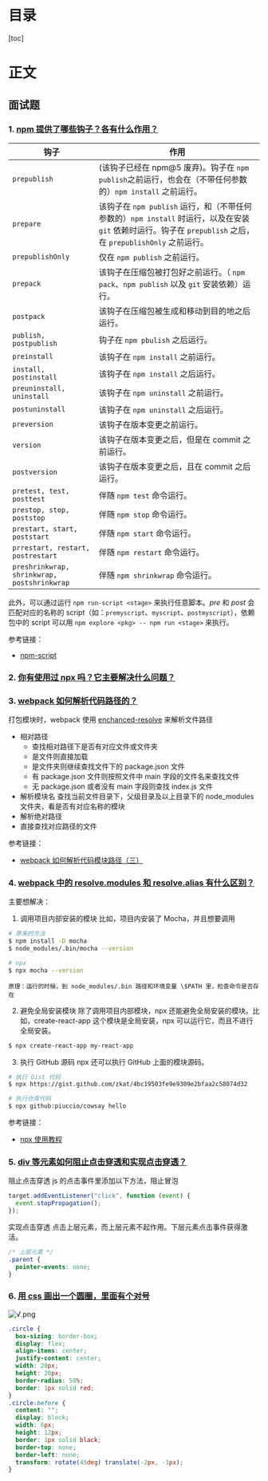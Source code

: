 <h1>目录</h1>

[toc]

<h1> 正文 </h1>

## 面试题

### 1. [npm 提供了哪些钩子？各有什么作用？](https://github.com/haizlin/fe-interview/issues/2240)

| 钩子                                        | 作用                                                                                                                                                         |
| ------------------------------------------- | ------------------------------------------------------------------------------------------------------------------------------------------------------------ |
| `prepublish`                                | (该钩子已经在 npm@5 废弃)。钩子在 `npm publish`之前运行，也会在（不带任何参数的）`npm install` 之前运行。                                                    |
| `prepare`                                   | 该钩子在 `npm publish` 运行，和（不带任何参数的）`npm install` 时运行，以及在安装 `git` 依赖时运行。钩子在 `prepublish` 之后，在 `prepublishOnly` 之前运行。 |
| `prepublishOnly`                            | 仅在 `npm publish` 之前运行。                                                                                                                                |
| `prepack`                                   | 该钩子在压缩包被打包好之前运行。（ `npm pack`、`npm publish` 以及 `git` 安装依赖）运行。                                                                     |
| `postpack`                                  | 该钩子在压缩包被生成和移动到目的地之后运行。                                                                                                                 |
| `publish, postpublish`                      | 钩子在 `npm pbulish` 之后运行。                                                                                                                              |
| `preinstall`                                | 该钩子在 `npm install` 之前运行。                                                                                                                            |
| `install, postinstall`                      | 该钩子在 `npm install` 之后运行。                                                                                                                            |
| `preuninstall, uninstall`                   | 该钩子在 `npm uninstall` 之前运行。                                                                                                                          |
| `postuninstall`                             | 该钩子在 `npm uninstall` 之后运行。                                                                                                                          |
| `preversion`                                | 该钩子在版本变更之前运行。                                                                                                                                   |
| `version`                                   | 该钩子在版本变更之后，但是在 commit 之前运行。                                                                                                               |
| `postversion`                               | 该钩子在版本变更之后，且在 commit 之后运行。                                                                                                                 |
| `pretest, test, posttest`                   | 伴随 `npm test` 命令运行。                                                                                                                                   |
| `prestop, stop, poststop`                   | 伴随 `npm stop` 命令运行。                                                                                                                                   |
| `prestart, start, poststart`                | 伴随 `npm start` 命令运行。                                                                                                                                  |
| `prrestart, restart, postrestart`           | 伴随 `npm restart` 命令运行。                                                                                                                                |
| `preshrinkwrap, shrinkwrap, postshrinkwrap` | 伴随 `npm shrinkwrap` 命令运行。                                                                                                                             |

此外，可以通过运行 `npm run-script <stage>` 来执行任意脚本。_pre_ 和 _post_ 会匹配对应的名称的 script（如：`premyscript`、`myscript`、`postmyscript`），依赖包中的 script 可以用 `npm explore <pkg> -- npm run <stage>` 来执行。

参考链接：

- [npm-script](https://docs.npmjs.com/using-npm/scripts.html#description)

### 2. [你有使用过 npx 吗？它主要解决什么问题？](https://github.com/haizlin/fe-interview/issues/2242)

### 3. [webpack 如何解析代码路径的？](https://github.com/haizlin/fe-interview/issues/2241)

打包模块时，webpack 使用 [enchanced-resolve](https://github.com/webpack/enhanced-resolve) 来解析文件路径

- 相对路径
  - 查找相对路径下是否有对应文件或文件夹
  - 是文件则直接加载
  - 是文件夹则继续查找文件下的 package.json 文件
  - 有 package.json 文件则按照文件中 main 字段的文件名来查找文件
  - 无 package.json 或者没有 main 字段则查找 index.js 文件
- 解析模块名
  查找当前文件目录下，父级目录及以上目录下的 node_modules 文件夹，看是否有对应名称的模块
- 解析绝对路径
- 直接查找对应路径的文件

参考链接：

- [webpack 如何解析代码模块路径（三）](https://juejin.im/post/5dfb96b8f265da33ba5a8a01)

### 4. [webpack 中的 resolve.modules 和 resolve.alias 有什么区别？](https://github.com/haizlin/fe-interview/issues/2243)

主要想解决：

1. 调用项目内部安装的模块
   比如，项目内安装了 Mocha，并且想要调用

```bash
# 原来的方法
$ npm install -D mocha
$ node_modules/.bin/mocha --version

# npx
$ npx mocha --version
```

    原理：运行的时候，到 node_modules/.bin 路径和环境变量 \$PATH 里，检查命令是否存在

2. 避免全局安装模块
   除了调用项目内部模块，npx 还能避免全局安装的模块。比如，create-react-app 这个模块是全局安装，npx 可以运行它，而且不进行全局安装。

```bash
$ npx create-react-app my-react-app
```

3. 执行 GitHub 源码
   npx 还可以执行 GitHub 上面的模块源码。

```bash
# 执行 Gist 代码
$ npx https://gist.github.com/zkat/4bc19503fe9e9309e2bfaa2c58074d32

# 执行仓库代码
$ npx github:piuccio/cowsay hello
```

参考链接：

- [npx 使用教程](https://www.ruanyifeng.com/blog/2019/02/npx.html)

### 5. [div 等元素如何阻止点击穿透和实现点击穿透？](https://github.com/haizlin/fe-interview/issues/2244)

阻止点击穿透
js 的点击事件里添加以下方法，阻止冒泡

```js
target.addEventListener("click", function (event) {
  event.stopPropagation();
});
```

实现点击穿透
点击上层元素，而上层元素不起作用。下层元素点击事件获得激活。

```css
/* 上层元素 */
.parent {
  pointer-events: none;
}
```

### 6. [用 css 画出一个圆圈，里面有个对号](https://github.com/haizlin/fe-interview/issues/2245)

![√.png](http://ww1.sinaimg.cn/large/68307314gy1gdw0z0mennj202q0110ik.jpg)

```css
.circle {
  box-sizing: border-box;
  display: flex;
  align-items: center;
  justify-content: center;
  width: 20px;
  height: 20px;
  border-radius: 50%;
  border: 1px solid red;
}
.circle:before {
  content: "";
  display: block;
  width: 6px;
  height: 12px;
  border: 1px solid black;
  border-top: none;
  border-left: none;
  transform: rotate(45deg) translate(-2px, -1px);
}
```
